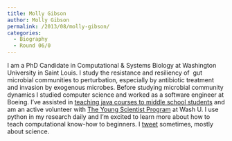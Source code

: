 ```yaml
---
title: Molly Gibson
author: Molly Gibson
permalink: /2013/08/molly-gibson/
categories:
  - Biography
  - Round 06/0
---
```

I am a PhD Candidate in Computational & Systems Biology at Washington University in Saint Louis. I study the resistance and resiliency of  gut microbial communities to perturbation, especially by antibiotic treatment and invasion by exogenous microbes. Before studying microbial community dynamics I studied computer science and worked as a software engineer at Boeing. I&#8217;ve assisted in [teaching java courses to middle school students][1] and am an active volunteer with [The Young Scientist Program][2] at Wash U. I use python in my research daily and I&#8217;m excited to learn more about how to teach computational know-how to beginners. I [tweet][3] sometimes, mostly about science.

 [1]: http://jba.truman.edu/courses.stm#compr
 [2]: http://ysp.wustl.edu
 [3]: https://twitter.com/gibsmk
